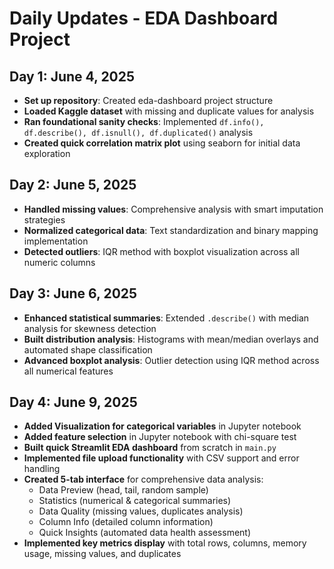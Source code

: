 # Daily Updates - EDA Dashboard Project

## Day 1: June 4, 2025
- **Set up repository**: Created eda-dashboard project structure
- **Loaded Kaggle dataset** with missing and duplicate values for analysis
- **Ran foundational sanity checks**: Implemented `df.info(), df.describe(), df.isnull(), df.duplicated()` analysis
- **Created quick correlation matrix plot** using seaborn for initial data exploration

## Day 2: June 5, 2025
- **Handled missing values**: Comprehensive analysis with smart imputation strategies
- **Normalized categorical data**: Text standardization and binary mapping implementation
- **Detected outliers**: IQR method with boxplot visualization across all numeric columns

## Day 3: June 6, 2025
- **Enhanced statistical summaries**: Extended `.describe()` with median analysis for skewness detection
- **Built distribution analysis**: Histograms with mean/median overlays and automated shape classification
- **Advanced boxplot analysis**: Outlier detection using IQR method across all numerical features

## Day 4: June 9, 2025
- **Added Visualization for categorical variables** in Jupyter notebook
- **Added feature selection** in Jupyter notebook with chi-square test
- **Built quick Streamlit EDA dashboard** from scratch in `main.py`
- **Implemented file upload functionality** with CSV support and error handling
- **Created 5-tab interface** for comprehensive data analysis:
  - Data Preview (head, tail, random sample)
  - Statistics (numerical & categorical summaries)
  - Data Quality (missing values, duplicates analysis)
  - Column Info (detailed column information)
  - Quick Insights (automated data health assessment)
- **Implemented key metrics display** with total rows, columns, memory usage, missing values, and duplicates
